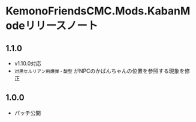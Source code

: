 # KemonoFriendsCMC.Mods.KabanModeリリースノート

## 1.1.0

* v1.10.0対応
* `対黒セルリアン用爆弾・酸型` がNPCのかばんちゃんの位置を参照する現象を修正

## 1.0.0

* パッチ公開